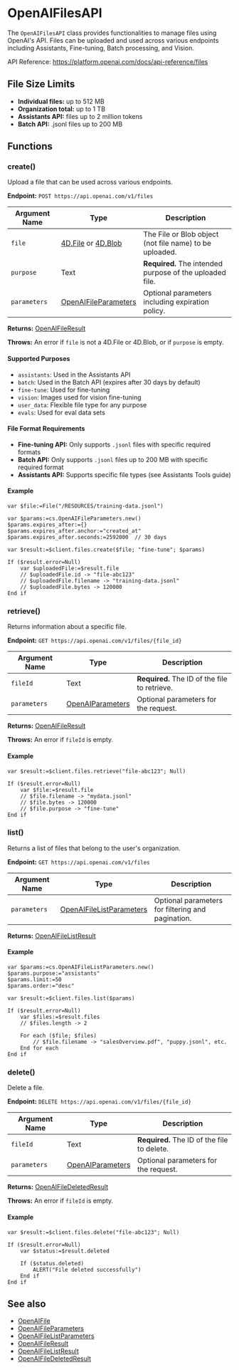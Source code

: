 # OpenAIFilesAPI

The `OpenAIFilesAPI` class provides functionalities to manage files using OpenAI's API. Files can be uploaded and used across various endpoints including Assistants, Fine-tuning, Batch processing, and Vision.

API Reference: <https://platform.openai.com/docs/api-reference/files>

## File Size Limits

- **Individual files:** up to 512 MB
- **Organization total:** up to 1 TB
- **Assistants API:** files up to 2 million tokens
- **Batch API:** .jsonl files up to 200 MB

## Functions

### create()

Upload a file that can be used across various endpoints.

**Endpoint:** `POST https://api.openai.com/v1/files`

| Argument Name | Type                           | Description                                               |
|---------------|--------------------------------|-----------------------------------------------------------|
| `file`        | [4D.File](https://developer.4d.com/docs/API/FileClass) or [4D.Blob](https://developer.4d.com/docs/API/BlobClass) | The File or Blob object (not file name) to be uploaded. |
| `purpose`     | Text                           | **Required.** The intended purpose of the uploaded file. |
| `parameters`  | [OpenAIFileParameters](OpenAIFileParameters.md) | Optional parameters including expiration policy.         |

**Returns:** [OpenAIFileResult](OpenAIFileResult.md)

**Throws:** An error if `file` is not a 4D.File or 4D.Blob, or if `purpose` is empty.

#### Supported Purposes

- `assistants`: Used in the Assistants API
- `batch`: Used in the Batch API (expires after 30 days by default)
- `fine-tune`: Used for fine-tuning
- `vision`: Images used for vision fine-tuning
- `user_data`: Flexible file type for any purpose
- `evals`: Used for eval data sets

#### File Format Requirements

- **Fine-tuning API:** Only supports `.jsonl` files with specific required formats
- **Batch API:** Only supports `.jsonl` files up to 200 MB with specific required format
- **Assistants API:** Supports specific file types (see Assistants Tools guide)

#### Example

```4d
var $file:=File("/RESOURCES/training-data.jsonl")

var $params:=cs.OpenAIFileParameters.new()
$params.expires_after:={}
$params.expires_after.anchor:="created_at"
$params.expires_after.seconds:=2592000  // 30 days

var $result:=$client.files.create($file; "fine-tune"; $params)

If ($result.error=Null)
    var $uploadedFile:=$result.file
    // $uploadedFile.id -> "file-abc123"
    // $uploadedFile.filename -> "training-data.jsonl"
    // $uploadedFile.bytes -> 120000
End if
```

### retrieve()

Returns information about a specific file.

**Endpoint:** `GET https://api.openai.com/v1/files/{file_id}`

| Argument Name | Type                           | Description                                               |
|---------------|--------------------------------|-----------------------------------------------------------|
| `fileId`      | Text                           | **Required.** The ID of the file to retrieve.            |
| `parameters`  | [OpenAIParameters](OpenAIParameters.md) | Optional parameters for the request.                     |

**Returns:** [OpenAIFileResult](OpenAIFileResult.md)

**Throws:** An error if `fileId` is empty.

#### Example

```4d
var $result:=$client.files.retrieve("file-abc123"; Null)

If ($result.error=Null)
    var $file:=$result.file
    // $file.filename -> "mydata.jsonl"
    // $file.bytes -> 120000
    // $file.purpose -> "fine-tune"
End if
```

### list()

Returns a list of files that belong to the user's organization.

**Endpoint:** `GET https://api.openai.com/v1/files`

| Argument Name | Type                           | Description                                               |
|---------------|--------------------------------|-----------------------------------------------------------|
| `parameters`  | [OpenAIFileListParameters](OpenAIFileListParameters.md) | Optional parameters for filtering and pagination.        |

**Returns:** [OpenAIFileListResult](OpenAIFileListResult.md)

#### Example

```4d
var $params:=cs.OpenAIFileListParameters.new()
$params.purpose:="assistants"
$params.limit:=50
$params.order:="desc"

var $result:=$client.files.list($params)

If ($result.error=Null)
    var $files:=$result.files
    // $files.length -> 2
    
    For each ($file; $files)
        // $file.filename -> "salesOverview.pdf", "puppy.jsonl", etc.
    End for each
End if
```

### delete()

Delete a file.

**Endpoint:** `DELETE https://api.openai.com/v1/files/{file_id}`

| Argument Name | Type                           | Description                                               |
|---------------|--------------------------------|-----------------------------------------------------------|
| `fileId`      | Text                           | **Required.** The ID of the file to delete.              |
| `parameters`  | [OpenAIParameters](OpenAIParameters.md) | Optional parameters for the request.                     |

**Returns:** [OpenAIFileDeletedResult](OpenAIFileDeletedResult.md)

**Throws:** An error if `fileId` is empty.

#### Example

```4d
var $result:=$client.files.delete("file-abc123"; Null)

If ($result.error=Null)
    var $status:=$result.deleted
    
    If ($status.deleted)
        ALERT("File deleted successfully")
    End if
End if
```

## See also

- [OpenAIFile](OpenAIFile.md)
- [OpenAIFileParameters](OpenAIFileParameters.md)
- [OpenAIFileListParameters](OpenAIFileListParameters.md)
- [OpenAIFileResult](OpenAIFileResult.md)
- [OpenAIFileListResult](OpenAIFileListResult.md)
- [OpenAIFileDeletedResult](OpenAIFileDeletedResult.md)
